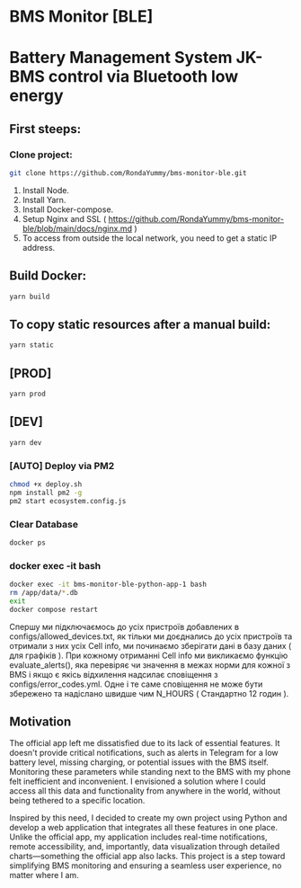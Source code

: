 # BMS Monitor [BLE]
# Battery Management System JK-BMS control via Bluetooth low energy

## First steeps:
### Clone project:
```bash
git clone https://github.com/RondaYummy/bms-monitor-ble.git
```
1. Install Node.
2. Install Yarn.
3. Install Docker-compose.
4. Setup Nginx and SSL ( https://github.com/RondaYummy/bms-monitor-ble/blob/main/docs/nginx.md )
5. To access from outside the local network, you need to get a static IP address.

## Build Docker:
```bash
yarn build
```

## To copy static resources after a manual build:
```bash
yarn static
```

## [PROD]
```bash
yarn prod
```

## [DEV] 
```bash
yarn dev
```

### [AUTO] Deploy via PM2
```bash
chmod +x deploy.sh
npm install pm2 -g
pm2 start ecosystem.config.js
```
### Clear Database
```bash
docker ps
```

### docker exec -it <python-app-name> bash
```bash
docker exec -it bms-monitor-ble-python-app-1 bash
rm /app/data/*.db
exit
docker compose restart
```

Спершу ми підключаємось до усіх пристроїв добавлених в configs/allowed_devices.txt, як тільки ми доєднались до усіх пристроїв та отримали з них усіх Cell info, ми починаємо зберігати дані в базу даних ( для графіків ). При кожному отриманні Cell info ми викликаємо функцію evaluate_alerts(), яка перевіряє чи значення в межах норми для кожної з BMS і якщо є якісь відхилення надсилає сповіщення з configs/error_codes.yml. Одне і те саме сповіщення не може бути збережено та надіслано швидше чим N_HOURS ( Стандартно 12 годин ).

## Motivation
The official app left me dissatisfied due to its lack of essential features. It doesn't provide critical notifications, such as alerts in Telegram for a low battery level, missing charging, or potential issues with the BMS itself. Monitoring these parameters while standing next to the BMS with my phone felt inefficient and inconvenient. I envisioned a solution where I could access all this data and functionality from anywhere in the world, without being tethered to a specific location.

Inspired by this need, I decided to create my own project using Python and develop a web application that integrates all these features in one place. Unlike the official app, my application includes real-time notifications, remote accessibility, and, importantly, data visualization through detailed charts—something the official app also lacks. This project is a step toward simplifying BMS monitoring and ensuring a seamless user experience, no matter where I am.
